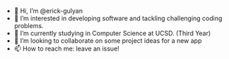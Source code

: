 - 👋 Hi, I’m @erick-gulyan
- 👀 I’m interested in developing software and tackling challenging coding problems.
- 🌱 I’m currently studying in Computer Science at UCSD. (Third Year)
- 💞️ I’m looking to collaborate on some project ideas for a new app
- 📫 How to reach me: leave an issue!

<!---
erick-gulyan/erick-gulyan is a ✨ special ✨ repository because its `README.md` (this file) appears on your GitHub profile.
You can click the Preview link to take a look at your changes.
--->
